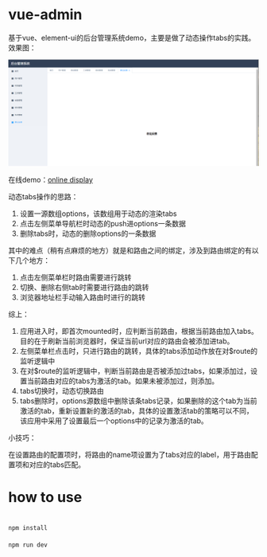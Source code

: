 # vue-admin

基于vue、element-ui的后台管理系统demo，主要是做了动态操作tabs的实践。
效果图：

![](./static/vue-admin.png)

在线demo：[online display](https://raw.githubusercontent.com/monster1935/vue-admin/master/static/vue-admin.png)

动态tabs操作的思路：

1. 设置一源数组options，该数组用于动态的渲染tabs
2. 点击左侧菜单导航栏时动态的push进options一条数据
3. 删除tabs时，动态的删除options的一条数据

其中的难点（稍有点麻烦的地方）就是和路由之间的绑定，涉及到路由绑定的有以下几个地方：

1. 点击左侧菜单栏时路由需要进行跳转
2. 切换、删除右侧tab时需要进行路由的跳转
3. 浏览器地址栏手动输入路由时进行的跳转

综上：

1. 应用进入时，即首次mounted时，应判断当前路由，根据当前路由加入tabs。目的在于刷新当前浏览器时，保证当前url对应的路由会被添加进tab。
2. 左侧菜单栏点击时，只进行路由的跳转，具体的tabs添加动作放在对$route的监听逻辑中
3. 在对$route的监听逻辑中，判断当前路由是否被添加过tabs，如果添加过，设置当前路由对应的tabs为激活的tab。如果未被添加过，则添加。
4. tabs切换时，动态切换路由
5. tabs删除时，options源数组中删除该条tabs记录，如果删除的这个tab为当前激活的tab，重新设置新的激活的tab，具体的设置激活tab的策略可以不同，该应用中采用了设置最后一个options中的记录为激活的tab。

小技巧：

在设置路由的配置项时，将路由的name项设置为了tabs对应的label，用于路由配置项和对应的tabs匹配。

# how to use
```bash

npm install

npm run dev

```
